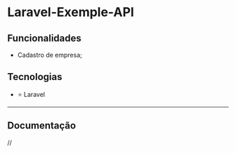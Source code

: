 # Laravel-Exemple-API

## Funcionalidades
- Cadastro de empresa;

## Tecnologias
-   ⭐ Laravel
<hr />

## Documentação
//

